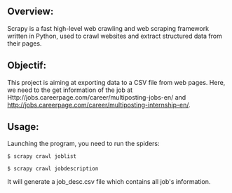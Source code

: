 ## Overview:
Scrapy is a fast high-level web crawling and web scraping framework written in Python, used to crawl websites and extract structured data from their pages. 

## Objectif:

This project is aiming at exporting data to a CSV file from web pages.
Here, we need to the get information of the job at Http://jobs.careerpage.com/career/multiposting-jobs-en/ and http://jobs.careerpage.com/career/multiposting-internship-en/.

## Usage:

Launching the program, you need to run the spiders:

    $ scrapy crawl joblist
    
    $ scrapy crawl jobdescription
    
It will generate a job_desc.csv file which contains all job's information.    
    
